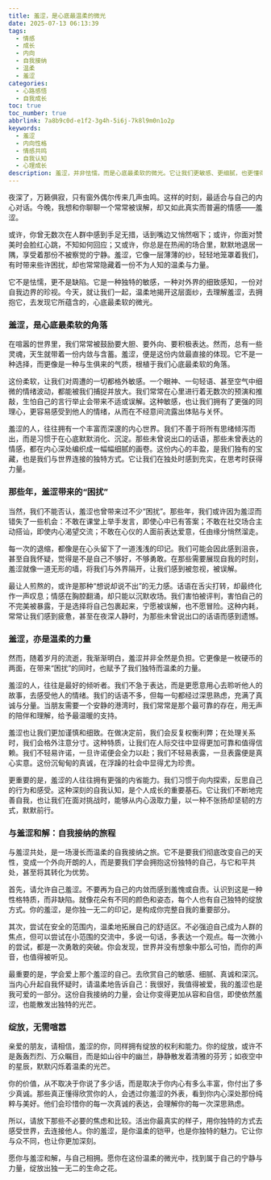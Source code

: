 ```yaml
---
title: 羞涩，是心底最温柔的微光
date: 2025-07-13 06:13:39
tags:
  - 情感
  - 成长
  - 内向
  - 自我接纳
  - 温柔
  - 羞涩
categories:
  - 心路感悟
  - 自我成长
toc: true
toc_number: true
abbrlink: 7a8b9c0d-e1f2-3g4h-5i6j-7k8l9m0n1o2p
keywords:
  - 羞涩
  - 内向性格
  - 情感共鸣
  - 自我认知
  - 心理成长
description: 羞涩，并非怯懦，而是心底最柔软的微光。它让我们更敏感、更细腻，也更懂得珍惜。这篇文章将带你走进羞涩的内心世界，理解那些不善言辞的温柔，并学会与这份独特的特质和解，最终发现它所蕴含的强大而宁静的力量。
---
```


夜深了，万籁俱寂，只有窗外偶尔传来几声虫鸣。这样的时刻，最适合与自己的内心对话。今晚，我想和你聊聊一个常常被误解，却又如此真实而普遍的情感——羞涩。

或许，你曾无数次在人群中感到手足无措，话到嘴边又悄然咽下；或许，你面对赞美时会脸红心跳，不知如何回应；又或许，你总是在热闹的场合里，默默地退居一隅，享受着那份不被察觉的宁静。羞涩，它像一层薄薄的纱，轻轻地笼罩着我们，有时带来些许困扰，却也常常隐藏着一份不为人知的温柔与力量。

它不是怯懦，更不是缺陷。它是一种独特的敏感，一种对外界的细致感知，一份对自我边界的珍视。今天，就让我们一起，温柔地揭开这层面纱，去理解羞涩，去拥抱它，去发现它所蕴含的，心底最柔软的微光。

### 羞涩，是心底最柔软的角落

在喧嚣的世界里，我们常常被鼓励要大胆、要外向、要积极表达。然而，总有一些灵魂，天生就带着一份内敛与含蓄。羞涩，便是这份内敛最直接的体现。它不是一种选择，而更像是一种与生俱来的气质，根植于我们心底最柔软的角落。

这份柔软，让我们对周遭的一切都格外敏感。一个眼神、一句轻语、甚至空气中细微的情绪波动，都能被我们捕捉并放大。我们常常在心里进行着无数次的预演和推敲，生怕自己的言行举止会带来不适或误解。这种敏感，也让我们拥有了更强的同理心，更容易感受到他人的情绪，从而在不经意间流露出体贴与关怀。

羞涩的人，往往拥有一个丰富而深邃的内心世界。我们不善于将所有思绪倾泻而出，而是习惯于在心底默默消化、沉淀。那些未曾说出口的话语，那些未曾表达的情感，都在内心深处编织成一幅幅细腻的画卷。这份内心的丰盈，是我们独有的宝藏，也是我们与世界连接的独特方式。它让我们在独处时感到充实，在思考时获得力量。

### 那些年，羞涩带来的“困扰”

当然，我们不能否认，羞涩也曾带来过不少“困扰”。那些年，我们或许因为羞涩而错失了一些机会：不敢在课堂上举手发言，即使心中已有答案；不敢在社交场合主动搭讪，即使内心渴望交流；不敢在心仪的人面前表达爱意，任由缘分悄然溜走。

每一次的退缩，都像是在心头留下了一道浅浅的印记。我们可能会因此感到沮丧，甚至自我怀疑，觉得是不是自己不够好，不够勇敢。在那些需要展现自我的时刻，羞涩就像一道无形的墙，将我们与外界隔开，让我们感到被忽视，被误解。

最让人煎熬的，或许是那种“想说却说不出”的无力感。话语在舌尖打转，却最终化作一声叹息；情感在胸腔翻涌，却只能以沉默收场。我们害怕被评判，害怕自己的不完美被暴露，于是选择将自己包裹起来，宁愿被误解，也不愿冒险。这种内耗，常常让我们感到疲惫，甚至在夜深人静时，为那些未曾说出口的话语而感到遗憾。

### 羞涩，亦是温柔的力量

然而，随着岁月的流逝，我渐渐明白，羞涩并非全然是负担。它更像是一枚硬币的两面，在带来“困扰”的同时，也赋予了我们独特而温柔的力量。

羞涩的人，往往是最好的倾听者。我们不急于表达，而是更愿意用心去聆听他人的故事，去感受他人的情绪。我们的话语不多，但每一句都经过深思熟虑，充满了真诚与分量。当朋友需要一个安静的港湾时，我们常常是那个最可靠的存在，用无声的陪伴和理解，给予最温暖的支持。

羞涩也让我们更加谨慎和细致。在做决定前，我们会反复权衡利弊；在处理关系时，我们会格外注意分寸。这种特质，让我们在人际交往中显得更加可靠和值得信赖。我们不轻易许诺，一旦许诺便会全力以赴；我们不轻易表露，一旦表露便是真心实意。这份沉甸甸的真诚，在浮躁的社会中显得尤为珍贵。

更重要的是，羞涩的人往往拥有更强的内省能力。我们习惯于向内探索，反思自己的行为和感受。这种深刻的自我认知，是个人成长的重要基石。它让我们不断地完善自我，也让我们在面对挑战时，能够从内心汲取力量，以一种不张扬却坚韧的方式，默默前行。

### 与羞涩和解：自我接纳的旅程

与羞涩共处，是一场漫长而温柔的自我接纳之旅。它不是要我们彻底改变自己的天性，变成一个外向开朗的人，而是要我们学会拥抱这份独特的自己，与它和平共处，甚至将其转化为优势。

首先，请允许自己羞涩。不要再为自己的内敛而感到羞愧或自责。认识到这是一种性格特质，而非缺陷。就像花朵有不同的颜色和姿态，每个人也有自己独特的绽放方式。你的羞涩，是你独一无二的印记，是构成你完整自我的重要部分。

其次，尝试在安全的范围内，温柔地拓展自己的舒适区。不必强迫自己成为人群的焦点，但可以尝试在小范围的交流中，多说一句话，多表达一个观点。每一次微小的尝试，都是一次勇敢的突破。你会发现，世界并没有想象中那么可怕，而你的声音，也值得被听见。

最重要的是，学会爱上那个羞涩的自己。去欣赏自己的敏感、细腻、真诚和深沉。当内心升起自我怀疑时，请温柔地告诉自己：我很好，我值得被爱，我的羞涩也是我可爱的一部分。这份自我接纳的力量，会让你变得更加从容和自信，即使依然羞涩，也能散发出独特的光芒。

### 绽放，无需喧嚣

亲爱的朋友，请相信，羞涩的你，同样拥有绽放的权利和能力。你的绽放，或许不是轰轰烈烈、万众瞩目，而是如山谷中的幽兰，静静散发着清雅的芬芳；如夜空中的星辰，默默闪烁着温柔的光芒。

你的价值，从不取决于你说了多少话，而是取决于你内心有多么丰富，你付出了多少真诚。那些真正懂得欣赏你的人，会透过你羞涩的外表，看到你内心深处那份纯粹与美好。他们会珍惜你的每一次真诚的表达，会理解你的每一次深思熟虑。

所以，请放下那些不必要的焦虑和比较。活出你最真实的样子，用你独特的方式去感受世界，去连接他人。你的羞涩，是你温柔的铠甲，也是你独特的魅力。它让你与众不同，也让你更加深刻。

愿你与羞涩和解，与自己相拥。愿你在这份温柔的微光中，找到属于自己的宁静与力量，绽放出独一无二的生命之花。